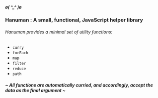 ##### ø( &#94;_&#94; )ø ####
### Hanuman : A small, functional, JavaScript helper library


###### Hanuman provides a *minimal* set of utility functions:
* `curry`
* `forEach`
* `map`
* `filter`
* `reduce`
* `path`

###### **~ All functions are automatically curried, and accordingly, accept the data as the final argument ~**
